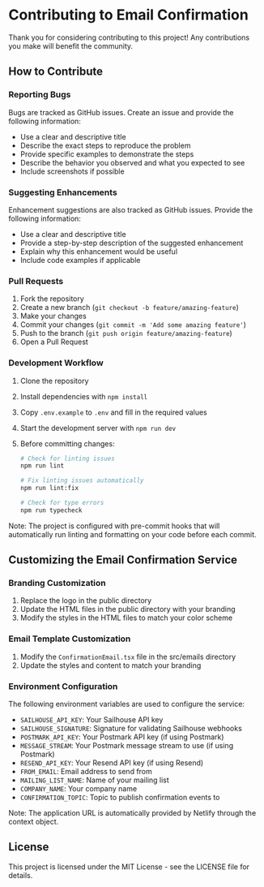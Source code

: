 # Contributing to Email Confirmation

Thank you for considering contributing to this project! Any contributions you make will benefit the community.

## How to Contribute

### Reporting Bugs

Bugs are tracked as GitHub issues. Create an issue and provide the following information:

- Use a clear and descriptive title
- Describe the exact steps to reproduce the problem
- Provide specific examples to demonstrate the steps
- Describe the behavior you observed and what you expected to see
- Include screenshots if possible

### Suggesting Enhancements

Enhancement suggestions are also tracked as GitHub issues. Provide the following information:

- Use a clear and descriptive title
- Provide a step-by-step description of the suggested enhancement
- Explain why this enhancement would be useful
- Include code examples if applicable

### Pull Requests

1. Fork the repository
2. Create a new branch (`git checkout -b feature/amazing-feature`)
3. Make your changes
4. Commit your changes (`git commit -m 'Add some amazing feature'`)
5. Push to the branch (`git push origin feature/amazing-feature`)
6. Open a Pull Request

### Development Workflow

1. Clone the repository
2. Install dependencies with `npm install`
3. Copy `.env.example` to `.env` and fill in the required values
4. Start the development server with `npm run dev`
5. Before committing changes:

   ```bash
   # Check for linting issues
   npm run lint

   # Fix linting issues automatically
   npm run lint:fix

   # Check for type errors
   npm run typecheck
   ```

Note: The project is configured with pre-commit hooks that will automatically run linting and formatting on your code before each commit.

## Customizing the Email Confirmation Service

### Branding Customization

1. Replace the logo in the public directory
2. Update the HTML files in the public directory with your branding
3. Modify the styles in the HTML files to match your color scheme

### Email Template Customization

1. Modify the `ConfirmationEmail.tsx` file in the src/emails directory
2. Update the styles and content to match your branding

### Environment Configuration

The following environment variables are used to configure the service:

- `SAILHOUSE_API_KEY`: Your Sailhouse API key
- `SAILHOUSE_SIGNATURE`: Signature for validating Sailhouse webhooks
- `POSTMARK_API_KEY`: Your Postmark API key (if using Postmark)
- `MESSAGE_STREAM`: Your Postmark message stream to use (if using Postmark)
- `RESEND_API_KEY`: Your Resend API key (if using Resend)
- `FROM_EMAIL`: Email address to send from
- `MAILING_LIST_NAME`: Name of your mailing list
- `COMPANY_NAME`: Your company name
- `CONFIRMATION_TOPIC`: Topic to publish confirmation events to

Note: The application URL is automatically provided by Netlify through the context object.

## License

This project is licensed under the MIT License - see the LICENSE file for details.
